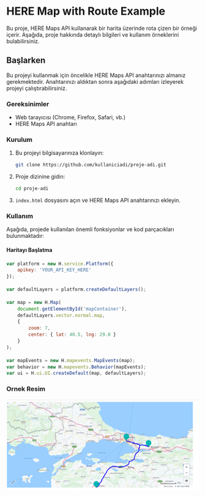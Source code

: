 # HERE Map with Route Example

Bu proje, HERE Maps API kullanarak bir harita üzerinde rota çizen bir örneği içerir. Aşağıda, proje hakkında detaylı bilgileri ve kullanım örneklerini bulabilirsiniz.

## Başlarken

Bu projeyi kullanmak için öncelikle HERE Maps API anahtarınızı almanız gerekmektedir. Anahtarınızı aldıktan sonra aşağıdaki adımları izleyerek projeyi çalıştırabilirsiniz.

### Gereksinimler

- Web tarayıcısı (Chrome, Firefox, Safari, vb.)
- HERE Maps API anahtarı

### Kurulum

1. Bu projeyi bilgisayarınıza klonlayın:
    ```sh
    git clone https://github.com/kullaniciadi/proje-adi.git
    ```

2. Proje dizinine gidin:
    ```sh
    cd proje-adi
    ```

3. `index.html` dosyasını açın ve HERE Maps API anahtarınızı ekleyin.

### Kullanım

Aşağıda, projede kullanılan önemli fonksiyonlar ve kod parçacıkları bulunmaktadır:

#### Haritayı Başlatma

```javascript
var platform = new H.service.Platform({
    apikey: 'YOUR_API_KEY_HERE'
});

var defaultLayers = platform.createDefaultLayers();

var map = new H.Map(
    document.getElementById('mapContainer'),
    defaultLayers.vector.normal.map,
    {
        zoom: 7,
        center: { lat: 40.5, lng: 29.0 }
    }
);

var mapEvents = new H.mapevents.MapEvents(map);
var behavior = new H.mapevents.Behavior(mapEvents);
var ui = H.ui.UI.createDefault(map, defaultLayers);
```
### Ornek Resim 

![Örnek Harita](https://github.com/gokhn/HereApiMapDrivingRoute/blob/main/HereMapProject/route.png)
